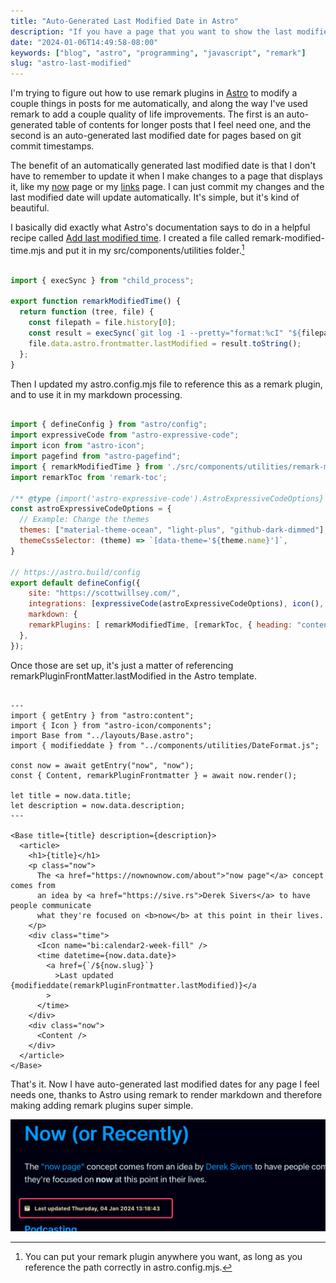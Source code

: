 ```yaml
---
title: "Auto-Generated Last Modified Date in Astro"
description: "If you have a page that you want to show the last modified date on, Astro and remark can do it for you automatically."
date: "2024-01-06T14:49:58-08:00"
keywords: ["blog", "astro", "programming", "javascript", "remark"]
slug: "astro-last-modified"
---
```


I'm trying to figure out how to use remark plugins in [Astro](https://astro.build) to modify a couple things in posts for me automatically, and along the way I've used remark to add a couple quality of life improvements. The first is an auto-generated table of contents for longer posts that I feel need one, and the second is an auto-generated last modified date for pages based on git commit timestamps.

The benefit of an automatically generated last modified date is that I don't have to remember to update it when I make changes to a page that displays it, like my [now](/now) page or my [links](/links) page. I can just commit my changes and the last modified date will update automatically. It's simple, but it's kind of beautiful.

I basically did exactly what Astro's documentation says to do in a helpful recipe called [Add last modified time](https://docs.astro.build/en/recipes/modified-time/). I created a file called remark-modified-time.mjs and put it in my src/components/utilities folder.[^1]

```js title="remark-modified-time.mjs"

import { execSync } from "child_process";

export function remarkModifiedTime() {
  return function (tree, file) {
    const filepath = file.history[0];
    const result = execSync(`git log -1 --pretty="format:%cI" "${filepath}"`);
    file.data.astro.frontmatter.lastModified = result.toString();
  };
}

```

Then I updated my astro.config.mjs file to reference this as a remark plugin, and to use it in my markdown processing.

```js title="astro.config.mjs" {5, 20}

import { defineConfig } from "astro/config";
import expressiveCode from "astro-expressive-code";
import icon from "astro-icon";
import pagefind from "astro-pagefind";
import { remarkModifiedTime } from './src/components/utilities/remark-modified-time.mjs';
import remarkToc from 'remark-toc';

/** @type {import('astro-expressive-code').AstroExpressiveCodeOptions} */
const astroExpressiveCodeOptions = {
  // Example: Change the themes
  themes: ["material-theme-ocean", "light-plus", "github-dark-dimmed"],
  themeCssSelector: (theme) => `[data-theme='${theme.name}']`,
}

// https://astro.build/config
export default defineConfig({
    site: "https://scottwillsey.com/",
    integrations: [expressiveCode(astroExpressiveCodeOptions), icon(), pagefind()],
    markdown: {
    remarkPlugins: [ remarkModifiedTime, [remarkToc, { heading: "contents" } ] ],
  },
});

```

Once those are set up, it's just a matter of referencing remarkPluginFrontMatter.lastModified in the Astro template.

```astro title="now.astro" {8,26}

---
import { getEntry } from "astro:content";
import { Icon } from "astro-icon/components";
import Base from "../layouts/Base.astro";
import { modifieddate } from "../components/utilities/DateFormat.js";

const now = await getEntry("now", "now");
const { Content, remarkPluginFrontmatter } = await now.render();

let title = now.data.title;
let description = now.data.description;
---

<Base title={title} description={description}>
  <article>
    <h1>{title}</h1>
    <p class="now">
      The <a href="https://nownownow.com/about">"now page"</a> concept comes from
      an idea by <a href="https://sive.rs">Derek Sivers</a> to have people communicate
      what they're focused on <b>now</b> at this point in their lives.
    </p>
    <div class="time">
      <Icon name="bi:calendar2-week-fill" />
      <time datetime={now.data.date}>
        <a href={`/${now.slug}`}
          >Last updated {modifieddate(remarkPluginFrontmatter.lastModified)}</a
        >
      </time>
    </div>
    <div class="now">
      <Content />
    </div>
  </article>
</Base>

```

That's it. Now I have auto-generated last modified dates for any page I feel needs one, thanks to Astro using remark to render markdown and therefore making adding remark plugins super simple.

[![Last updated indicator](../../assets/images/posts/LastUpdatedRemark-35161379-7B49-4BBB-88C0-09240426173A.png)](/images/posts/LastUpdatedRemark-35161379-7B49-4BBB-88C0-09240426173A.png)

[^1]: You can put your remark plugin anywhere you want, as long as you reference the path correctly in astro.config.mjs.
